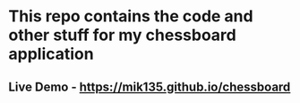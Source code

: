 # This repo contains the code and other stuff for my chessboard application

## Live Demo - https://mik135.github.io/chessboard
